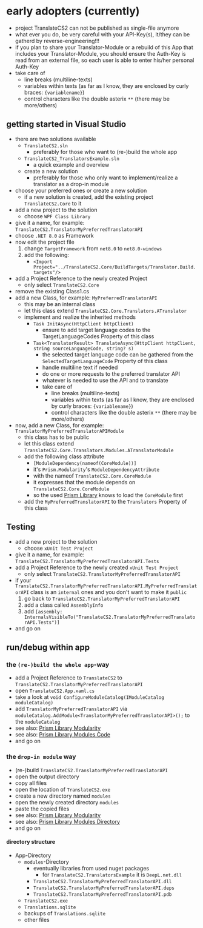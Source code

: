 # early adopters (currently)
- project TranslateCS2 can not be published as single-file anymore
- what ever you do, be very careful with your API-Key(s), it/they can be gatherd by reverse-engineering!!!
- if you plan to share your Translator-Module or a rebuild of this App that includes your Translator-Module, you should ensure the Auth-Key is read from an external file, so each user is able to enter his/her personal Auth-Key
- take care of
    - line breaks (multiline-texts)
    - variables within texts (as far as I know, they are enclosed by curly braces: `{variablename}`)
    - control characters like the double asterix `**` (there may be more/others)

## getting started in Visual Studio
- there are two solutions available
    - `TranslateCS2.sln`
        - preferably for those who want to (re-)build the whole app
    - `TranslateCS2_TranslatorsExample.sln`
        - a quick example and overview
    - create a new solution
        - preferably for those who only want to implement/realize a translator as a drop-in module
- choose your preferred ones or create a new solution
    - if a new solution is created, add the existing project `TranslateCS2.Core` to it
- add a new project to the solution
    - choose `WPF Class Library`
- give it a name, for example: `TranslateCS2.TranslatorMyPreferredTranslatorAPI`
- choose `.NET 8.0` as Framework
- now edit the project file
    1. change `TargetFramework` from `net8.0` to `net8.0-windows`
    2. add the following:
        - `<Import Project="../TranslateCS2.Core/BuildTargets/Translator.Build.targets"/>`
- add a Project Reference to the newly created Project
    - only select `TranslateCS2.Core`
- remove the existing Class1.cs
- add a new Class, for example: `MyPreferredTranslatorAPI`
    - this may be an internal class
    - let this class extend `TranslateCS2.Core.Translators.ATranslator`
    - implement and realize the inherited methods
        - `Task InitAsync(HttpClient httpClient)`
            - ensure to add target language codes to the TargetLanguageCodes Property of this class
        - `Task<TranslatorResult> TranslateAsync(HttpClient httpClient, string sourceLanguageCode, string? s)`
            - the selected target language code can be gathered from the `SelectedTargetLanguageCode` Property of this class
            - handle multiline text if needed
            - do one or more requests to the preferred translator API
            - whatever is needed to use the API and to translate
            - take care of
                - line breaks (multiline-texts)
                - variables within texts (as far as I know, they are enclosed by curly braces: `{variablename}`)
                - control characters like the double asterix `**` (there may be more/others)
- now, add a new Class, for example: `TranslatorMyPreferredTranslatorAPIModule`
    - this class has to be public
    - let this class extend `TranslateCS2.Core.Translators.Modules.ATranslatorModule`
    - add the following class attribute
        - `[ModuleDependency(nameof(CoreModule))]`
        - it's `Prism.Modularity`'s `ModuleDependencyAttribute`
        - with the nameof `TranslateCS2.Core.CoreModule`
        - it expresses that the module depends on `TranslateCS2.Core.CoreModule`
        - so the used [Prism Library](https://www.prismlibrary.com) knows to load the `CoreModule` first
    - add the `MyPreferredTranslatorAPI` to the `Translators` Property of this class
## Testing
- add a new project to the solution
    - choose `xUnit Test Project`
- give it a name, for example: `TranslateCS2.TranslatorMyPreferredTranslatorAPI.Tests`
- add a Project Reference to the newly created `xUnit Test Project`
    - only select `TranslateCS2.TranslatorMyPreferredTranslatorAPI`
- if your `TranslateCS2.TranslatorMyPreferredTranslatorAPI.MyPreferredTranslatorAPI` class is an `internal` ones and you don't want to make it `public`
    1. go back to `TranslateCS2.TranslatorMyPreferredTranslatorAPI`
    2. add a class called `AssemblyInfo`
    3. add `[assembly: InternalsVisibleTo("TranslateCS2.TranslatorMyPreferredTranslatorAPI.Tests")]`
- and go on


## run/debug within app

### the `(re-)build the whole app`-way
- add a Project Reference to `TranslateCS2` to `TranslateCS2.TranslatorMyPreferredTranslatorAPI`
- open `TranslateCS2.App.xaml.cs`
- take a look at `void ConfigureModuleCatalog(IModuleCatalog moduleCatalog)`
- add `TranslatorMyPreferredTranslatorAPI` via `moduleCatalog.AddModule<TranslatorMyPreferredTranslatorAPI>();` to the `moduleCatalog`
- see also: [Prism Library Modularity](https://docs.prismlibrary.com/docs/modularity/index.html)
- see also: [Prism Library Modules Code](https://github.com/PrismLibrary/Prism-Samples-Wpf/tree/master/07-Modules-Code)
- and go on

### the `drop-in module` way
- (re-)build `TranslateCS2.TranslatorMyPreferredTranslatorAPI`
- open the output directory
- copy all files
- open the location of `TranslateCS2.exe`
- create a new directory named `modules`
- open the newly created directory `modules`
- paste the copied files
- see also: [Prism Library Modularity](https://docs.prismlibrary.com/docs/modularity/index.html)
- see also: [Prism Library Modules Directory](https://github.com/PrismLibrary/Prism-Samples-Wpf/tree/master/07-Modules-Directory)
- and go on

#### directory structure
- App-Directory
    - `modules`-Directory
        - eventually libraries from used nuget packages
            - for `TranslateCS2.TranslatorsExample` it is `DeepL.net.dll`
        - `TranslateCS2.TranslatorMyPreferredTranslatorAPI.dll`
        - `TranslateCS2.TranslatorMyPreferredTranslatorAPI.deps`
        - `TranslateCS2.TranslatorMyPreferredTranslatorAPI.pdb`
    - `TranslateCS2.exe`
    - `Translations.sqlite`
    - backups of `Translations.sqlite`
    - other files


